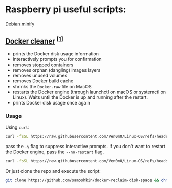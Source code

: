 # Raspberry pi useful scripts:

[Debian minify](https://github.com/Freifunk-Nord/nord-minify_debian.sh/blob/master/nord-minify_debian.sh)

## [Docker cleaner](/RaspberryPi/Scripts/Docker-clean.sh) <sup>[<a href="https://github.com/samoshkin/docker-reclaim-disk-space">1</a>]</sup>

- prints the Docker disk usage information
- interactively prompts you for confirmation
- removes stopped containers
- removes orphan (dangling) images layers
- removes unused volumes
- removes Docker build cache
- shrinks the `Docker.raw` file on MacOS
- restarts the Docker engine (through launchctl on macOS or systemctl on Linux). Waits until the Docker is up and running after the restart.
- prints Docker disk usage once again

### Usage

Using `curl`:

```bash
curl -fsSL https://raw.githubusercontent.com/Ven0m0/Linux-OS/refs/heads/main/RaspberryPi/Scripts/Docker-clean.sh | bash
```

pass the `-y` flag to suppress interactive prompts. If you don't want to restart the Docker engine, pass the `--no-restart` flag.

```bash
curl -fsSL https://raw.githubusercontent.com/Ven0m0/Linux-OS/refs/heads/main/RaspberryPi/Scripts/Docker-clean.sh | bash -s -- -y --no-restart

```

Or just clone the repo and execute the script:

```bash
git clone https://github.com/samoshkin/docker-reclaim-disk-space && chmod +x ./docker-reclaim-disk-space/script.sh && ./docker-reclaim-disk-space/script.sh
```
